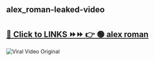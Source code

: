 
 ## alex_roman-leaked-video 

# <h2><a href="https://clipsfans.com/alex_roman&ref=git">🔗 Click to LINKS ⏩⏩ 👉 🟢 alex roman </a></h2>

<a href="https://clipsfans.com/alex_roman&ref=git" rel="nofollow" data-target="animated-image.originalLink"><img src="https://i.ibb.co.com/xMMVF88/686577567.gif" alt="Viral Video Original" style="max-width: 100%; display: inline-block;" data-target="animated-image.originalImage"></a>
